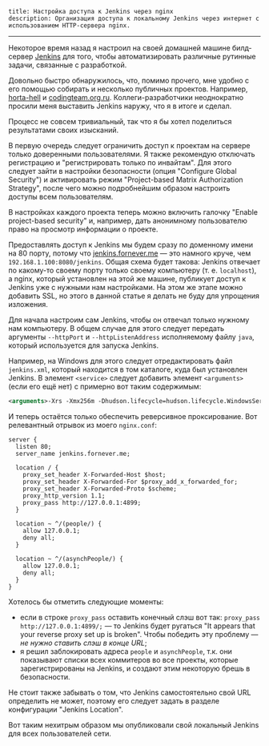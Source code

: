     title: Настройка доступа к Jenkins через nginx
    description: Организация доступа к локальному Jenkins через интернет с использованием HTTP-сервера nginx.
---

Некоторое время назад я настроил на своей домашней машине билд-сервер [Jenkins][jenkins] для того, чтобы автоматизировать различные рутинные задачи, связанные с разработкой.

Довольно быстро обнаружилось, что, помимо прочего, мне удобно с его помощью собирать и несколько публичных проектов. Например, [horta-hell][] и [codingteam.org.ru][]. Коллеги-разработчики неоднократно просили меня выставить Jenkins наружу, что я в итоге и сделал.

Процесс не совсем тривиальный, так что я бы хотел поделиться результатами своих изысканий.

В первую очередь следует ограничить доступ к проектам на сервере только доверенными пользователями. Я также рекомендую отключать регистрацию и "регистрировать только по инвайтам". Для этого следует зайти в настройки безопасности (опция "Configure Global Security") и активировать режим "Project-based Matrix Authorization Strategy", после чего можно подробнейшим образом настроить доступы всем пользователям.

В настройках каждого проекта теперь можно включить галочку "Enable project-based security" и, например, дать анонимному пользователю право на просмотр информации о проекте.

Предоставлять доступ к Jenkins мы будем сразу по доменному имени на 80 порту, потому что [jenkins.fornever.me][] — это намного круче, чем `192.168.1.100:8080/jenkins`. Общая схема будет такова: Jenkins отвечает по какому-то своему порту только своему компьютеру (т. е. `localhost`), а nginx, который установлен на этой же машине, публикует доступ к Jenkins уже с нужными нам настройками. На этом же этапе можно добавить SSL, но этого в данной статье я делать не буду для упрощения изложения.

Для начала настроим сам Jenkins, чтобы он отвечал только нужному нам компьютеру. В общем случае для этого следует передать аргументы `--httpPort` и `--httpListenAddress` исполняемому файлу `java`, который используется для запуска Jenkins.

Например, на Windows для этого следует отредактировать файл `jenkins.xml`, который находится в том каталоге, куда был установлен Jenkins. В элемент `<service>` следует добавить элемент `<arguments>` (если его ещё нет) с примерно вот таким содержимым:

```xml
<arguments>-Xrs -Xmx256m -Dhudson.lifecycle=hudson.lifecycle.WindowsServiceLifecycle -jar "%BASE%\jenkins.war" --httpPort=3500 --httpListenAddress=127.0.0.1</arguments>
```

И теперь остаётся только обеспечить реверсивное проксирование. Вот релевантный отрывок из моего `nginx.conf`:

```
server {
  listen 80;
  server_name jenkins.fornever.me;

  location / {
    proxy_set_header X-Forwarded-Host $host;
    proxy_set_header X-Forwarded-For $proxy_add_x_forwarded_for;
    proxy_set_header X-Forwarded-Proto $scheme;
    proxy_http_version 1.1;
    proxy_pass http://127.0.0.1:4899;
  }

  location ~ ^/(people/) {
    allow 127.0.0.1;
    deny all;
  }

  location ~ ^/(asynchPeople/) {
    allow 127.0.0.1;
    deny all;
  }
}
```

Хотелось бы отметить следующие моменты:

- если в строке `proxy_pass` оставить конечный слэш вот так: `proxy_pass http://127.0.0.1:4899/;` — то Jenkins будет ругаться "It appears that your reverse proxy set up is broken". Чтобы победить эту проблему — *не нужно ставить слэш в конце URL*;
- я решил заблокировать адреса `people` и `asynchPeople`, т.к. они показывают списки всех коммитеров во все проекты, которые зарегистрированы на Jenkins, и создают этим некоторую брешь в безопасности.

Не стоит также забывать о том, что Jenkins самостоятельно свой URL определить не может, поэтому его следует задать в разделе конфигурации "Jenkins Location".

Вот таким нехитрым образом мы опубликовали свой локальный Jenkins для всех пользователей сети.

[jenkins]: https://jenkins-ci.org/
[horta-hell]: https://github.com/codingteam/horta-hell/
[codingteam.org.ru]: http://codingteam.org.ru/
[jenkins.fornever.me]: http://jenkins.fornever.me/
